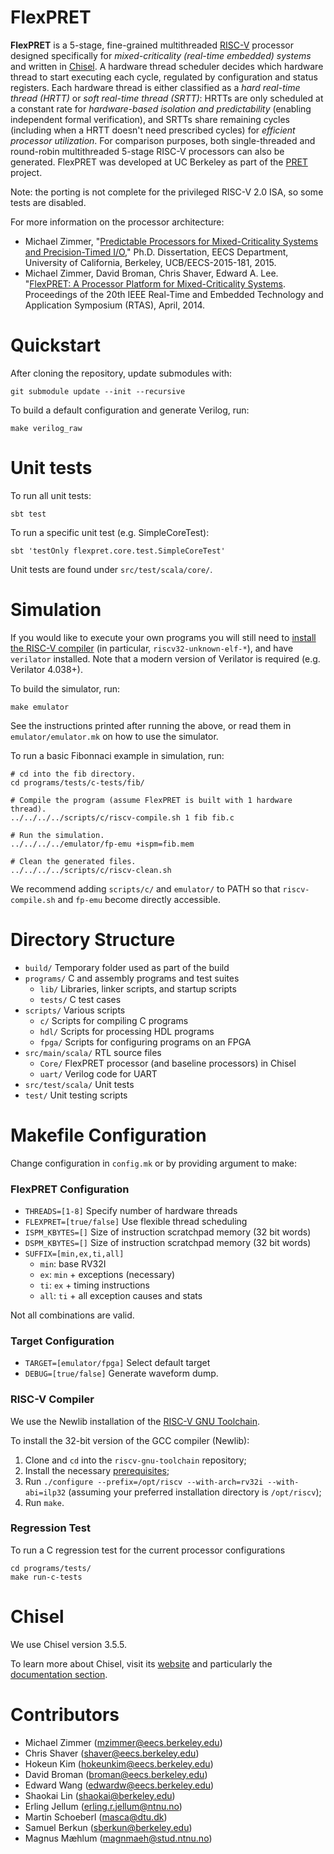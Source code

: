 FlexPRET
================================================================================
__FlexPRET__ is a 5-stage, fine-grained multithreaded [RISC-V](http://riscv.org) processor designed specifically for _mixed-criticality (real-time embedded) systems_ and written in [Chisel](http://www.chisel-lang.org). A hardware thread scheduler decides which hardware thread to start executing each cycle, regulated by configuration and status registers. Each hardware thread is either classified as a _hard real-time thread (HRTT)_ or _soft real-time thread (SRTT)_: HRTTs are only scheduled at a constant rate for _hardware-based isolation and predictability_ (enabling independent formal verification), and SRTTs share remaining cycles (including when a HRTT doesn't need prescribed cycles) for _efficient processor utilization_. For comparison purposes, both single-threaded and round-robin multithreaded 5-stage RISC-V processors can also be generated. FlexPRET was developed at UC Berkeley as part of the [PRET](http://chess.eecs.berkeley.edu/pret/) project.

Note: the porting is not complete for the privileged RISC-V 2.0 ISA, so some tests are disabled.

For more information on the processor architecture:  
* Michael Zimmer, "[Predictable Processors for Mixed-Criticality Systems and Precision-Timed I/O](http://www2.eecs.berkeley.edu/Pubs/TechRpts/2015/EECS-2015-181.pdf)," Ph.D. Dissertation, EECS Department, University of California, Berkeley, UCB/EECS-2015-181, 2015.
* Michael Zimmer, David Broman, Chris Shaver, Edward A. Lee. "[FlexPRET: A Processor Platform for Mixed-Criticality Systems](http://chess.eecs.berkeley.edu/pubs/1048.html). Proceedings of the 20th IEEE Real-Time and Embedded Technology and Application Symposium (RTAS), April, 2014.

# Quickstart

After cloning the repository, update submodules with:

```
git submodule update --init --recursive
```

To build a default configuration and generate Verilog, run:

```
make verilog_raw
```

# Unit tests
To run all unit tests:

```
sbt test
```

To run a specific unit test (e.g. SimpleCoreTest):

```
sbt 'testOnly flexpret.core.test.SimpleCoreTest'
```

Unit tests are found under `src/test/scala/core/`.

# Simulation

If you would like to execute your own programs you will still need to [install the RISC-V compiler](#risc-v-compiler) (in particular, `riscv32-unknown-elf-*`), and have `verilator` installed.
Note that a modern version of Verilator is required (e.g. Verilator 4.038+).

To build the simulator, run:

```
make emulator
```

See the instructions printed after running the above, or read them in `emulator/emulator.mk` on how to use the simulator.

To run a basic Fibonnaci example in simulation, run:

```
# cd into the fib directory.
cd programs/tests/c-tests/fib/

# Compile the program (assume FlexPRET is built with 1 hardware thread).
../../../../scripts/c/riscv-compile.sh 1 fib fib.c

# Run the simulation.
../../../../emulator/fp-emu +ispm=fib.mem

# Clean the generated files.
../../../../scripts/c/riscv-clean.sh
```

We recommend adding `scripts/c/` and `emulator/` to PATH so that `riscv-compile.sh` and `fp-emu` become directly accessible.

# Directory Structure
- `build/` Temporary folder used as part of the build
- `programs/` C and assembly programs and test suites
  - `lib/` Libraries, linker scripts, and startup scripts
  - `tests/` C test cases
- `scripts/` Various scripts
  - `c/` Scripts for compiling C programs
  - `hdl/` Scripts for processing HDL programs
  - `fpga/` Scripts for configuring programs on an FPGA
- `src/main/scala/` RTL source files
  - `Core/` FlexPRET processor (and baseline processors) in Chisel
  - `uart/` Verilog code for UART
- `src/test/scala/` Unit tests
- `test/` Unit testing scripts

# Makefile Configuration

Change configuration in `config.mk` or by providing argument to make:

### FlexPRET Configuration

- `THREADS=[1-8]` Specify number of hardware threads
- `FLEXPRET=[true/false]` Use flexible thread scheduling
- `ISPM_KBYTES=[]` Size of instruction scratchpad memory (32 bit words)
- `DSPM_KBYTES=[]` Size of instruction scratchpad memory (32 bit words)
- `SUFFIX=[min,ex,ti,all]`
    - `min`: base RV32I
    - `ex`: `min` + exceptions (necessary)
    - `ti`: `ex` + timing instructions
    - `all`: `ti` + all exception causes and stats

Not all combinations are valid.

### Target Configuration
- `TARGET=[emulator/fpga]` Select default target
- `DEBUG=[true/false]` Generate waveform dump.

### RISC-V Compiler
We use the Newlib installation of the [RISC-V GNU Toolchain](https://github.com/riscv-collab/riscv-gnu-toolchain).

To install the 32-bit version of the GCC compiler (Newlib):
1. Clone and `cd` into the `riscv-gnu-toolchain` repository;
2. Install the necessary [prerequisites](https://github.com/riscv-collab/riscv-gnu-toolchain#prerequisites);
3. Run `./configure --prefix=/opt/riscv --with-arch=rv32i --with-abi=ilp32` (assuming your preferred installation directory is `/opt/riscv`);
4. Run `make`.

### Regression Test
To run a C regression test for the current processor configurations
```
cd programs/tests/
make run-c-tests
```

# Chisel
We use Chisel version 3.5.5.

To learn more about Chisel, visit its [website](http://www.chisel-lang.org/) and particularly the [documentation section](https://chisel.eecs.berkeley.edu/documentation.html).

# Contributors
* Michael Zimmer (mzimmer@eecs.berkeley.edu)  
* Chris Shaver (shaver@eecs.berkeley.edu)  
* Hokeun Kim (hokeunkim@eecs.berkeley.edu)  
* David Broman (broman@eecs.berkeley.edu) 
* Edward Wang (edwardw@eecs.berkeley.edu)
* Shaokai Lin (shaokai@berkeley.edu)
* Erling Jellum (erling.r.jellum@ntnu.no)
* Martin Schoeberl (masca@dtu.dk)
* Samuel Berkun (sberkun@berkeley.edu)
* Magnus Mæhlum (magnmaeh@stud.ntnu.no)
